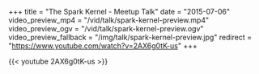 +++
title = "The Spark Kernel - Meetup Talk"
date = "2015-07-06"
video_preview_mp4 = "/vid/talk/spark-kernel-preview.mp4"
video_preview_ogv = "/vid/talk/spark-kernel-preview.ogv"
video_preview_fallback = "/img/talk/spark-kernel-preview.jpg"
redirect = "https://www.youtube.com/watch?v=2AX6g0tK-us"
+++

{{< youtube 2AX6g0tK-us >}}

